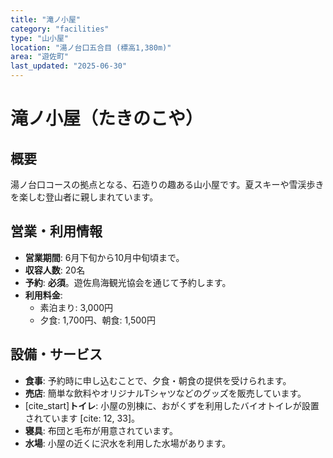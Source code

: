 ```yaml
---
title: "滝ノ小屋"
category: "facilities"
type: "山小屋"
location: "湯ノ台口五合目 (標高1,380m)"
area: "遊佐町"
last_updated: "2025-06-30"
---
```


# 滝ノ小屋（たきのこや）

## 概要
湯ノ台口コースの拠点となる、石造りの趣ある山小屋です。夏スキーや雪渓歩きを楽しむ登山者に親しまれています。

## 営業・利用情報
- **営業期間**: 6月下旬から10月中旬頃まで。
- **収容人数**: 20名
- **予約**: **必須**。遊佐鳥海観光協会を通じて予約します。
- **利用料金**:
    - 素泊まり: 3,000円
    - 夕食: 1,700円、朝食: 1,500円

## 設備・サービス
- **食事**: 予約時に申し込むことで、夕食・朝食の提供を受けられます。
- **売店**: 簡単な飲料やオリジナルTシャツなどのグッズを販売しています。
- [cite_start]**トイレ**: 小屋の別棟に、おがくずを利用したバイオトイレが設置されています [cite: 12, 33]。
- **寝具**: 布団と毛布が用意されています。
- **水場**: 小屋の近くに沢水を利用した水場があります。